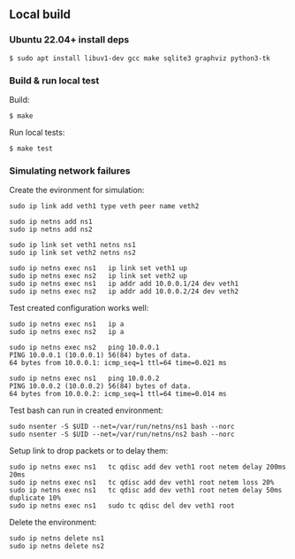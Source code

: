 ## Local build

### Ubuntu 22.04+ install deps

```
$ sudo apt install libuv1-dev gcc make sqlite3 graphviz python3-tk
```

### Build & run local test

Build:
```
$ make
```

Run local tests:
```
$ make test
```

### Simulating network failures

Create the evironment for simulation:
```
sudo ip link add veth1 type veth peer name veth2

sudo ip netns add ns1
sudo ip netns add ns2

sudo ip link set veth1 netns ns1
sudo ip link set veth2 netns ns2

sudo ip netns exec ns1   ip link set veth1 up
sudo ip netns exec ns2   ip link set veth2 up
sudo ip netns exec ns1   ip addr add 10.0.0.1/24 dev veth1
sudo ip netns exec ns2   ip addr add 10.0.0.2/24 dev veth2
```

Test created configuration works well:
```
sudo ip netns exec ns1   ip a
sudo ip netns exec ns2   ip a

sudo ip netns exec ns2   ping 10.0.0.1
PING 10.0.0.1 (10.0.0.1) 56(84) bytes of data.
64 bytes from 10.0.0.1: icmp_seq=1 ttl=64 time=0.021 ms

sudo ip netns exec ns1   ping 10.0.0.2
PING 10.0.0.2 (10.0.0.2) 56(84) bytes of data.
64 bytes from 10.0.0.2: icmp_seq=1 ttl=64 time=0.014 ms
```

Test bash can run in created environment:
```
sudo nsenter -S $UID --net=/var/run/netns/ns1 bash --norc
sudo nsenter -S $UID --net=/var/run/netns/ns2 bash --norc
```

Setup link to drop packets or to delay them:
```
sudo ip netns exec ns1   tc qdisc add dev veth1 root netem delay 200ms 20ms
sudo ip netns exec ns1   tc qdisc add dev veth1 root netem loss 20%
sudo ip netns exec ns1   tc qdisc add dev veth1 root netem delay 50ms duplicate 10%
sudo ip netns exec ns1   sudo tc qdisc del dev veth1 root
```

Delete the environment:
```
sudo ip netns delete ns1
sudo ip netns delete ns2
```
